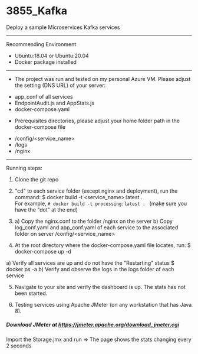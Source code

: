 # 3855_Kafka
Deploy a sample Microservices Kafka services

---------------------------------------------------
Recommending Environment
- Ubuntu:18.04 or Ubuntu:20.04
- Docker package installed

---------------------------------------------------
- The project was run and tested on my personal Azure VM. Please adjust the setting (DNS URL) of your server:
+ app_conf of all services
+ EndpointAudit.js and AppStats.js
+ docker-compose.yaml

- Prerequisites directories, please adjust your home folder path in the docker-compose file 
+ <HOME>/config/<service_name>
+ <HOME>/logs
+ <HOME>/nginx

---------------------------------------------------
Running steps:
1) Clone the git repo
2) "cd" to each service folder (except nginx and deployment), run the command:
  $ docker build -t <service_name>:latest .   
  For example,
  ```# docker build -t processing:latest . ``` (make sure you have the "dot" at the end)

3) a) Copy the nginx.conf to the folder <HOME>/nginx on the server
   b) Copy log_conf.yaml and app_conf.yaml of each service to the associated folder on server <HOME>/config/<service_name>	

4) At the root directory where the docker-compose.yaml file locates, run:
  $ docker-compose up -d
  
  a) Verify all services are up and do not have the "Restarting" status
  $ docker ps -a
  b) Verify and observe the logs in the logs folder of each service
  
5) Navigate to your site and verify the dashboard is up. The stats has not been started.

6) Testing services using Apache JMeter (on any workstation that has Java 8).
  ##### Download JMeter at https://jmeter.apache.org/download_jmeter.cgi
  Import the Storage.jmx and run
  => The page shows the stats changing every 2 seconds
